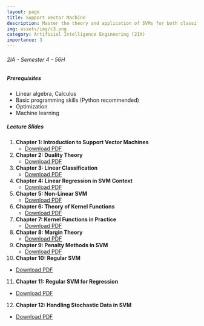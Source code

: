 ```yaml
---
layout: page
title: Support Vector Machine
description: Master the theory and application of SVMs for both classification and regression tasks, including the use of kernel functions. 
img: assets/img/c3.png
category: Artificial Intelligence Engineering (2IA)
importance: 3
---
```


###### 2IA - Semester 4 - 56H
##### Prerequisites
- Linear algebra, Calculus
- Basic programming skills (Python recommended)
- Optimization
- Machine learning
##### **Lecture Slides**
1. **Chapter 1: Introduction to Support Vector Machines**
   - [Download PDF](../../assets/cours/Support%20Vector%20Maching/Part0-Introduction.pdf)
2. **Chapter 2: Duality Theory**
   - [Download PDF](../../assets/cours/Support%20Vector%20Maching/Part1-Duality%20Theory.pdf)
3. **Chapter 3: Linear Classification**
   - [Download PDF](../../assets/cours/Support%20Vector%20Maching/Part2-Linear%20Classification.pdf)
4. **Chapter 4: Linear Regression in SVM Context**
   - [Download PDF](../../assets/cours/Support%20Vector%20Maching/Part3-Linear%20Regression.pdf)
5. **Chapter 5: Non-Linear SVM**
   - [Download PDF](../../assets/cours/Support%20Vector%20Maching/Part4-NoLinear-SVM.pdf)
6. **Chapter 6: Theory of Kernel Functions**
   - [Download PDF](../../assets/cours/Support%20Vector%20Maching/Part5-Theory%20of%20kernel%20function.pdf)
7. **Chapter 7: Kernel Functions in Practice**
   - [Download PDF](../../assets/cours/Support%20Vector%20Maching/Part6-kernel%20functions.pdf)
8. **Chapter 8: Margin Theory**
   - [Download PDF](../../assets/cours/Support%20Vector%20Maching/Part7-Margin%20Theory.pdf)
9. **Chapter 9: Penalty Methods in SVM**
   - [Download PDF](../../assets/cours/Support%20Vector%20Maching/Part8-Penalty%20Methods.pdf)
10. **Chapter 10: Regular SVM**
   - [Download PDF](../../assets/cours/Support%20Vector%20Maching/Part9-RSVM.pdf)
11. **Chapter 11: Regular SVM for Regression**
   - [Download PDF](../../assets/cours/Support%20Vector%20Maching/Part10-RSVR.pdf)
12. **Chapter 12: Handling Stochastic Data in SVM**
   - [Download PDF](../../assets/cours/Support%20Vector%20Maching/Part11-Stochastic%20data.pdf)
